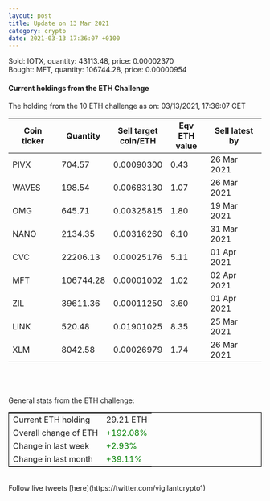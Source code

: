 ```yaml
---
layout: post
title: Update on 13 Mar 2021
category: crypto
date: 2021-03-13 17:36:07 +0100
---
```

<!-- Global site tag (gtag.js) - Google Analytics -->
<script async src="https://www.googletagmanager.com/gtag/js?id=UA-103831149-5"></script>
<script>
  window.dataLayer = window.dataLayer || [];
  function gtag(){dataLayer.push(arguments);}
  gtag('js', new Date());

  gtag('config', 'UA-103831149-5');
</script>
Sold: IOTX, quantity:     43113.48, price:   0.00002370<br>Bought: MFT, quantity:    106744.28, price:   0.00000954<br>

#### Current holdings from the ETH Challenge

The holding from the 10 ETH challenge as on: 03/13/2021, 17:36:07 CET

|Coin ticker|Quantity|Sell target<br>coin/ETH|Eqv ETH<br>value|Sell latest by|
|-----------|--------|-----------|-----------|--------------|
PIVX|704.57|  0.00090300|0.43|26 Mar 2021|
WAVES|198.54|  0.00683130|1.07|26 Mar 2021|
OMG|645.71|  0.00325815|1.80|19 Mar 2021|
NANO|2134.35|  0.00316260|6.10|31 Mar 2021|
CVC|22206.13|  0.00025176|5.11|01 Apr 2021|
MFT|106744.28|  0.00001002|1.02|02 Apr 2021|
ZIL|39611.36|  0.00011250|3.60|01 Apr 2021|
LINK|520.48|  0.01901025|8.35|25 Mar 2021|
XLM|8042.58|  0.00026979|1.74|26 Mar 2021|

<br>
<br>
<br>
General stats from the ETH challenge:

<table style="border:1px solid black;margin-left:auto;margin-right:auto;">
	<tbody>
	<tr>
		<td>Current ETH holding</td>
		<td>     29.21 ETH</td>
	</tr>
	<tr>
		<td>Overall change of ETH</td>
		<td><font color="green">+192.08%</font></td>
	</tr>
	<tr>
		<td>Change in last week</td>
		<td><font color="green">+2.93%</font></td>
	</tr>
	<tr>
		<td>Change in last month</td>
		<td><font color="green">+39.11%</font></td>
	</tr>
	</tbody>
</table>

<br>
Follow live tweets [here](https://twitter.com/vigilantcrypto1)
<br>
<br>